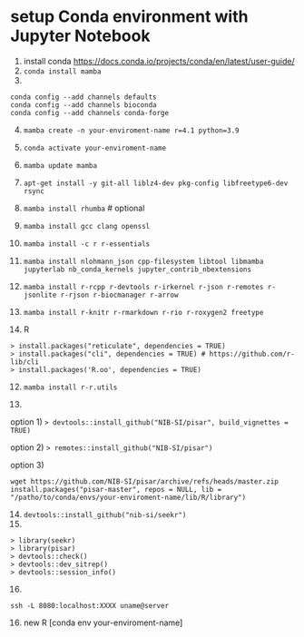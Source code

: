 # setup Conda environment with Jupyter Notebook

1. install conda <https://docs.conda.io/projects/conda/en/latest/user-guide/>
2. ```conda install mamba```
3. 
```
conda config --add channels defaults
conda config --add channels bioconda
conda config --add channels conda-forge
```
4. ```mamba create -n your-enviroment-name r=4.1 python=3.9```
5. ```conda activate your-enviroment-name```
6. ```mamba update mamba```
7. ```apt-get install -y git-all liblz4-dev pkg-config libfreetype6-dev rsync```
8. ```mamba install rhumba``` # optional
9. ```mamba install gcc clang openssl```
10. ```mamba install -c r r-essentials```
11. ```mamba install nlohmann_json cpp-filesystem libtool libmamba jupyterlab nb_conda_kernels jupyter_contrib_nbextensions```
12. ```mamba install r-rcpp r-devtools r-irkernel r-json r-remotes r-jsonlite r-rjson r-biocmanager r-arrow ```
13. ```mamba install r-knitr r-rmarkdown r-rio r-roxygen2 freetype```

11. R
```
> install.packages("reticulate", dependencies = TRUE)
> install.packages("cli", dependencies = TRUE) # https://github.com/r-lib/cli
> install.packages('R.oo', dependencies = TRUE)
```
12. ```mamba install r-r.utils```

13. 

option 1) ```> devtools::install_github("NIB-SI/pisar", build_vignettes = TRUE)```

option 2) ```> remotes::install_github("NIB-SI/pisar")```

option 3) 
```
wget https://github.com/NIB-SI/pisar/archive/refs/heads/master.zip
install.packages("pisar-master", repos = NULL, lib = "/patho/to/conda/envs/your-enviroment-name/lib/R/library")
```
14. ```devtools::install_github("nib-si/seekr")```
15. 
```
> library(seekr)
> library(pisar)
> devtools::check()
> devtools::dev_sitrep()
> devtools::session_info()
```
16.
```jupyter notebook --no-browser --port=XXXX
ssh -L 8080:localhost:XXXX uname@server
```
16. new R [conda env your-enviroment-name]

